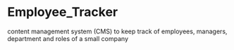 # Employee_Tracker
content management system (CMS) to keep track of employees, managers, department and roles of a small company
